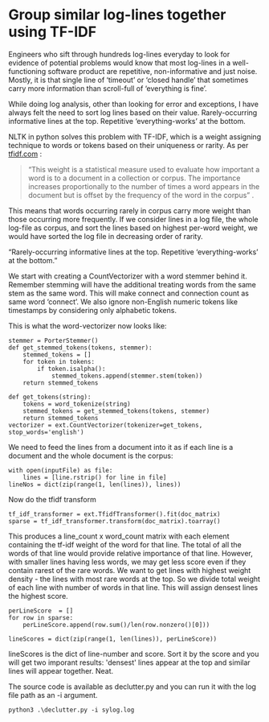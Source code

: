 # Group similar log-lines together using TF-IDF
Engineers who sift through hundreds log-lines everyday to look for evidence of potential problems would know that most log-lines in a well-functioning software product are repetitive, non-informative and just noise. Mostly, it is that single line of ‘timeout’ or ‘closed handle’ that sometimes carry more information than scroll-full of ‘everything is fine’.

While doing log analysis, other than looking for error and exceptions, I have always felt the need to sort log lines based on their value. Rarely-occurring informative lines at the top. Repetitive ‘everything-works’ at the bottom.

NLTK in python solves this problem with TF-IDF, which is a weight assigning technique to words or tokens based on their uniqueness or rarity. As per [tfidf.com](tfidf.com) : 
>“This weight is a statistical measure used to evaluate how important a word is to a document in a collection or corpus. The importance increases proportionally to the number of times a word appears in the document but is offset by the frequency of the word in the corpus” . 

This means that words occurring rarely in corpus carry more weight than those occurring more frequently. If we consider lines in a log file, the whole log-file as corpus, and sort the lines based on highest per-word weight, we would have sorted the log file in decreasing order of rarity. 

“Rarely-occurring informative lines at the top. Repetitive ‘everything-works’ at the bottom.”

We start with creating a CountVectorizer with a word stemmer behind it. Remember stemming will have the additional treating words from the same stem as the same word. This will make connect and connection count as same word ‘connect’. We also ignore non-English numeric tokens like timestamps by considering only alphabetic tokens. 

This is what the word-vectorizer now looks like:
```
stemmer = PorterStemmer()
def get_stemmed_tokens(tokens, stemmer):
    stemmed_tokens = []
    for token in tokens:
        if token.isalpha():
            stemmed_tokens.append(stemmer.stem(token))
    return stemmed_tokens

def get_tokens(string):
    tokens = word_tokenize(string)
    stemmed_tokens = get_stemmed_tokens(tokens, stemmer)
    return stemmed_tokens
vectorizer = ext.CountVectorizer(tokenizer=get_tokens, stop_words='english')
```
We need to feed the lines from a document into it as if each line is a document and the whole document is the corpus:
```
with open(inputFile) as file:
    lines = [line.rstrip() for line in file]
lineNos = dict(zip(range(1, len(lines)), lines))
```
Now do the tfidf transform 
```
tf_idf_transformer = ext.TfidfTransformer().fit(doc_matrix)
sparse = tf_idf_transformer.transform(doc_matrix).toarray()
```
This produces a line_count x word_count matrix with each element containing the tf-idf weight of the word for that line. The total of all the words of that line would provide relative importance of that line. However, with smaller lines having less words, we may get less score even if they contain rarest of the rare words. We want to get lines with highest weight density - the lines with most rare words at the top. So we divide total weight of each line with number of words in that line. This will assign densest lines the highest score.
```
perLineScore  = []
for row in sparse:
    perLineScore.append(row.sum()/len(row.nonzero()[0]))

lineScores = dict(zip(range(1, len(lines)), perLineScore))
```
lineScores is the dict of line-number and score. Sort it by the score and you will get two imporant results: 'densest' lines appear at the top and similar lines will appear together. Neat.

The source code is available as declutter.py and you can run it with the log file path as an -i argument. 
```
python3 .\declutter.py -i sylog.log
```

